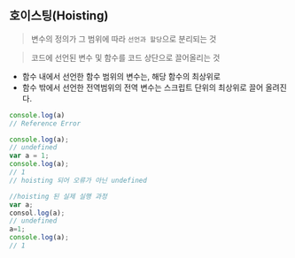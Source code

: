 ## 호이스팅(Hoisting)

> 변수의 정의가 그 범위에 따라 `선언과 할당`으로 분리되는 것

> 코드에 선언된 변수 및 함수를 코드 상단으로 끌어올리는 것

- 함수 내에서 선언한 함수 범위의 변수는, 해당 함수의 최상위로
- 함수 밖에서 선언한 전역범위의 전역 변수는 스크립트 단위의 최상위로 끌어 올려진다.

```javascript
console.log(a)
// Reference Error
```

```javascript
console.log(a);
// undefined
var a = 1;
console.log(a);
// 1
// hoisting 되어 오류가 아닌 undefined
```

```javascript
//hoisting 된 실제 실행 과정
var a;
consol.log(a);
// undefined
a=1;
console.log(a);
// 1
```

